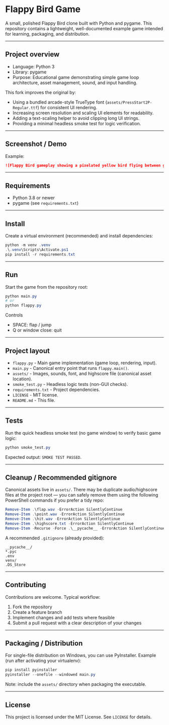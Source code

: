 # Flappy Bird Game

A small, polished Flappy Bird clone built with Python and pygame.
This repository contains a lightweight, well-documented example game intended for learning, packaging, and distribution.

---

## Project overview

- Language: Python 3
- Library: pygame
- Purpose: Educational game demonstrating simple game loop architecture, asset management, sound, and input handling.

This fork improves the original by:

- Using a bundled arcade-style TrueType font (`assets/PressStart2P-Regular.ttf`) for consistent UI rendering.
- Increasing screen resolution and scaling UI elements for readability.
- Adding a text-scaling helper to avoid clipping long UI strings.
- Providing a minimal headless smoke test for logic verification.

---

## Screenshot / Demo

Example:

```markdown
![Flappy Bird gameplay showing a pixelated yellow bird flying between green pipes with a blue sky background and score displayed at the top. The scene conveys a playful and challenging atmosphere typical of arcade games. The score text is visible in the upper center of the screen.](assets/Screenshot%202025-08-29%20234103.png)
```

---

## Requirements

- Python 3.8 or newer
- pygame (see `requirements.txt`)

---

## Install

Create a virtual environment (recommended) and install dependencies:

```powershell
python -m venv .venv
.\.venv\Scripts\Activate.ps1
pip install -r requirements.txt
```

---

## Run

Start the game from the repository root:

```powershell
python main.py
# or
python flappy.py
```

Controls

- SPACE: flap / jump
- Q or window close: quit

---

## Project layout

- `flappy.py` - Main game implementation (game loop, rendering, input).
- `main.py` - Canonical entry point that runs `flappy.main()`.
- `assets/` - Images, sounds, font, and highscore file (canonical asset location).
- `smoke_test.py` - Headless logic tests (non-GUI checks).
- `requirements.txt` - Project dependencies.
- `LICENSE` - MIT license.
- `README.md` - This file.

---

## Tests

Run the quick headless smoke test (no game window) to verify basic game logic:

```powershell
python smoke_test.py
```

Expected output: `SMOKE TEST PASSED`.

---

## Cleanup / Recommended gitignore

Canonical assets live in `assets/`. There may be duplicate audio/highscore files at the project root — you can safely remove them using the following PowerShell commands if you prefer a tidy repo:

```powershell
Remove-Item .\flap.wav -ErrorAction SilentlyContinue
Remove-Item .\point.wav -ErrorAction SilentlyContinue
Remove-Item .\hit.wav -ErrorAction SilentlyContinue
Remove-Item .\highscore.txt -ErrorAction SilentlyContinue
Remove-Item -Recurse -Force .\__pycache__ -ErrorAction SilentlyContinue
```

A recommended `.gitignore` (already provided):

```
__pycache__/
*.pyc
.env
venv/
.DS_Store
```

---

## Contributing

Contributions are welcome. Typical workflow:

1. Fork the repository
2. Create a feature branch
3. Implement changes and add tests where feasible
4. Submit a pull request with a clear description of your changes

---

## Packaging / Distribution

For single-file distribution on Windows, you can use PyInstaller. Example (run after activating your virtualenv):

```powershell
pip install pyinstaller
pyinstaller --onefile --windowed main.py
```

Note: include the `assets/` directory when packaging the executable.

---

## License

This project is licensed under the MIT License. See `LICENSE` for details.
